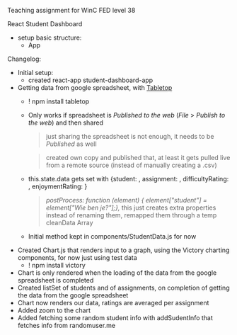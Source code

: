 Teaching assignment for WinC FED level 38

React Student Dashboard


  - setup basic structure:
    - App

Changelog:

- Initial setup:
  - created react-app student-dashboard-app
- Getting data from google spreadsheet, with [Tabletop](https://github.com/jsoma/tabletop)
  - ! npm install tabletop
  - Only works if spreadsheet is _Published to the web_ (*File* > *Publish to the web*) and then shared
    > just sharing the spreadsheet is not enough, it needs to be _Published_ as well
	
    > created own copy and published that, at least it gets pulled live from a remote source (instead of manually creating a .csv)
  - this.state.data gets set with {student: , assignment: , difficultyRating: , enjoymentRating: }
    > _postProcess: function (element) {
        element["student"] = element["Wie ben je?"];},_
	> this just creates extra properties instead of renaming them, remapped them through a temp cleanData Array
  - Initial method kept in components/StudentData.js for now
- Created Chart.js that renders input to a graph, using the Victory charting components, for now just using test data
  - ! npm install victory
- Chart is only rendered when the loading of the data from the google spreadsheet is completed
- Created listSet of students and of assignments, on completion of getting the data from the google spreadsheet
- Chart now renders our data, ratings are averaged per assignment
- Added zoom to the chart
- Added fetching some random student info with addSudentInfo that fetches info from randomuser.me
